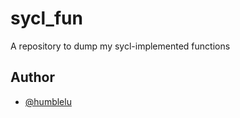 # sycl_fun
A repository to dump my sycl-implemented functions

## Author

- [@humblelu](https://humblelu.github.io/personal_website/)
